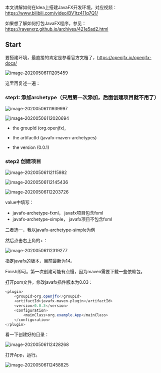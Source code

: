 本文讲解如何在Idea上搭建JavaFX开发环境，对应视频：https://www.bilibili.com/video/BV1tz411q7Q1/

如果想了解如何打包JavaFX程序，参见：https://ravenxrz.github.io/archives/421e5ad2.html

<!--more-->

## Start

要搭建环境，最直接的肯定是参看官方文档了，https://openjfx.io/openjfx-docs/

![image-20200506111205459](https://ravenxrz-blog.oss-cn-chengdu.aliyuncs.com/img/github_img/image-20200506111205459.png)

这里再复述一遍：

### step1: 添加archetype（只用第一次添加，后面创建项目就不用了）

![image-20200506111939997](https://ravenxrz-blog.oss-cn-chengdu.aliyuncs.com/img/github_img/image-20200506111939997.png)

![image-20200506112020694](https://ravenxrz-blog.oss-cn-chengdu.aliyuncs.com/img/github_img/image-20200506112020694.png)

- the groupId (org.openjfx),

- the artifactId (javafx-maven-archetypes)
- the version (0.0.1)

### step2 创建项目

![image-20200506112115982](https://ravenxrz-blog.oss-cn-chengdu.aliyuncs.com/img/github_img/image-20200506112115982.png)

![image-20200506112145436](https://ravenxrz-blog.oss-cn-chengdu.aliyuncs.com/img/github_img/image-20200506112145436.png)

![image-20200506112203726](https://ravenxrz-blog.oss-cn-chengdu.aliyuncs.com/img/github_img/image-20200506112203726.png)

value中填写：

- javafx-archetype-fxml， javafx项目包含fxml
- javafx-archetype-simple， javafx项目不包含fxml

二者选一，我以javafx-archetype-simple为例

然后点击右上角的+：

![image-20200506112319277](https://ravenxrz-blog.oss-cn-chengdu.aliyuncs.com/img/github_img/image-20200506112319277.png)

指定javafx的版本，目前最新为14。

Finish即可。第一次创建可能有点慢，因为maven需要下载一些依赖包。

打开pom文件，修改javafx插件版本为0.03：

```java
<plugin>
    <groupId>org.openjfx</groupId>
    <artifactId>javafx-maven-plugin</artifactId>
    <version>0.0.3</version>
    <configuration>
        <mainClass>org.example.App</mainClass>
    </configuration>
</plugin>
```

看一下创建好的目录：

![image-20200506112428268](https://ravenxrz-blog.oss-cn-chengdu.aliyuncs.com/img/github_img/image-20200506112428268.png)

打开App，运行。

![image-20200506112458825](https://ravenxrz-blog.oss-cn-chengdu.aliyuncs.com/img/github_img/image-20200506112458825.png)